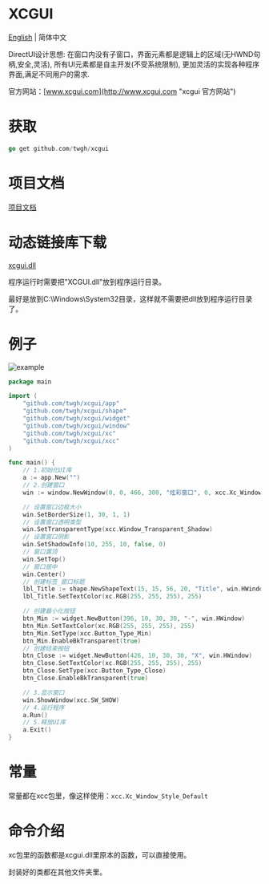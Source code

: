 # XCGUI

[English](./README-en.md) | 简体中文

DirectUI设计思想: 在窗口内没有子窗口，界面元素都是逻辑上的区域(无HWND句柄,安全,灵活), 所有UI元素都是自主开发(不受系统限制),  更加灵活的实现各种程序界面,满足不同用户的需求.

官方网站：[www.xcgui.com](http://www.xcgui.com "xcgui 官方网站")

# 获取

```go
go get github.com/twgh/xcgui
```

# 项目文档

[项目文档](https://github.com/twgh/xcgui/blob/main/help/%E7%82%AB%E5%BD%A9%E7%95%8C%E9%9D%A2%E5%BA%93-%E5%B8%AE%E5%8A%A9%E6%96%87%E6%A1%A3(v3.0)-(2021-08-04).chm)

# 动态链接库下载

[xcgui.dll](https://github.com/twgh/xcgui/blob/main/help/XCGUI.dll)

程序运行时需要把"XCGUI.dll"放到程序运行目录。

最好是放到C:\Windows\System32目录，这样就不需要把dll放到程序运行目录了。

# 例子

![example](https://github.com/twgh/xcgui/blob/main/example/1/1.jpg)

```go
package main

import (
	"github.com/twgh/xcgui/app"
	"github.com/twgh/xcgui/shape"
	"github.com/twgh/xcgui/widget"
	"github.com/twgh/xcgui/window"
	"github.com/twgh/xcgui/xc"
	"github.com/twgh/xcgui/xcc"
)

func main() {
	// 1.初始化UI库
	a := app.New("")
	// 2.创建窗口
	win := window.NewWindow(0, 0, 466, 300, "炫彩窗口", 0, xcc.Xc_Window_Style_Default)

	// 设置窗口边框大小
	win.SetBorderSize(1, 30, 1, 1)
	// 设置窗口透明类型
	win.SetTransparentType(xcc.Window_Transparent_Shadow)
	// 设置窗口阴影
	win.SetShadowInfo(10, 255, 10, false, 0)
	// 窗口置顶
	win.SetTop()
	// 窗口居中
	win.Center()
	// 创建标签_窗口标题
	lbl_Title := shape.NewShapeText(15, 15, 56, 20, "Title", win.HWindow)
	lbl_Title.SetTextColor(xc.RGB(255, 255, 255), 255)

	// 创建最小化按钮
	btn_Min := widget.NewButton(396, 10, 30, 30, "-", win.HWindow)
	btn_Min.SetTextColor(xc.RGB(255, 255, 255), 255)
	btn_Min.SetType(xcc.Button_Type_Min)
	btn_Min.EnableBkTransparent(true)
	// 创建结束按钮
	btn_Close := widget.NewButton(426, 10, 30, 30, "X", win.HWindow)
	btn_Close.SetTextColor(xc.RGB(255, 255, 255), 255)
	btn_Close.SetType(xcc.Button_Type_Close)
	btn_Close.EnableBkTransparent(true)

	// 3.显示窗口
	win.ShowWindow(xcc.SW_SHOW)
	// 4.运行程序
	a.Run()
	// 5.释放UI库
	a.Exit()
}
```

# 常量

常量都在xcc包里，像这样使用：`xcc.Xc_Window_Style_Default`

# 命令介绍

xc包里的函数都是xcgui.dll里原本的函数，可以直接使用。

封装好的类都在其他文件夹里。

